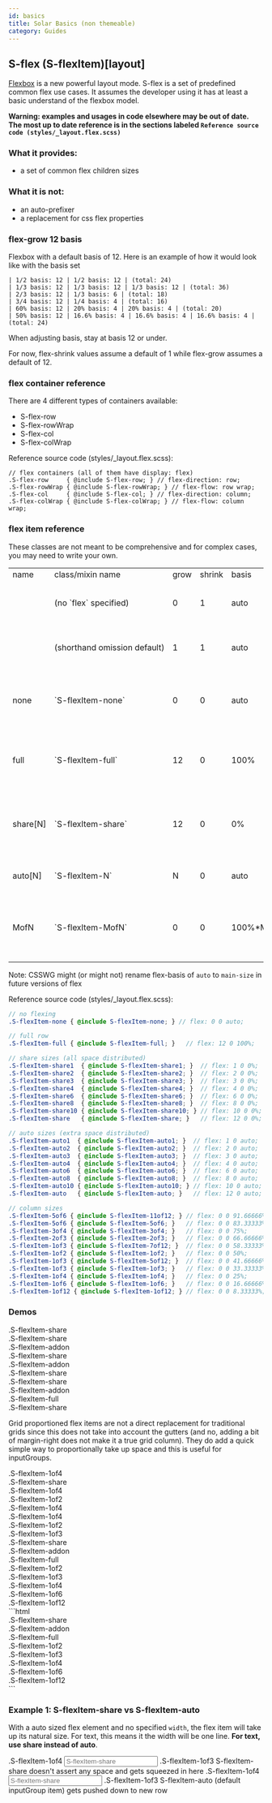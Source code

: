 ```yaml
---
id: basics
title: Solar Basics (non themeable)
category: Guides
---
```


## S-flex (S-flexItem)[layout]
[Flexbox](https://developer.mozilla.org/en-US/docs/Web/Guide/CSS/Flexible_boxes) is a new powerful layout mode. S-flex is a set of predefined common flex use cases. It assumes the developer using it has at least a basic understand of the flexbox model.

**Warning: examples and usages in code elsewhere may be out of date. The most up to date reference is in the sections labeled `Reference source code (styles/_layout.flex.scss)`**

### What it provides:
- a set of common flex children sizes

### What it is not:
- an auto-prefixer
- a replacement for css flex properties

### flex-grow 12 basis
Flexbox with a default basis of 12. Here is an example of how it would look like with the basis set
```
| 1/2 basis: 12 | 1/2 basis: 12 | (total: 24)
| 1/3 basis: 12 | 1/3 basis: 12 | 1/3 basis: 12 | (total: 36)
| 2/3 basis: 12 | 1/3 basis: 6 | (total: 18)
| 3/4 basis: 12 | 1/4 basis: 4 | (total: 16)
| 60% basis: 12 | 20% basis: 4 | 20% basis: 4 | (total: 20)
| 50% basis: 12 | 16.6% basis: 4 | 16.6% basis: 4 | 16.6% basis: 4 | (total: 24)
```

When adjusting basis, stay at basis 12 or under.

For now, flex-shrink values assume a default of 1 while flex-grow assumes a default of 12.

### flex container reference
There are 4 different types of containers available:
- S-flex-row
- S-flex-rowWrap
- S-flex-col
- S-flex-colWrap

Reference source code (styles/_layout.flex.scss):
```
// flex containers (all of them have display: flex)
.S-flex-row     { @include S-flex-row; } // flex-direction: row;
.S-flex-rowWrap { @include S-flex-rowWrap; } // flex-flow: row wrap;
.S-flex-col     { @include S-flex-col; } // flex-direction: column;
.S-flex-colWrap { @include S-flex-colWrap; } // flex-flow: column wrap;
```

### flex item reference
These classes are not meant to be comprehensive and for complex cases, you may need to write your own.
<!-- csv to markdown table style="white-space: nowrap"
name,class/mixin name,grow,shrink,basis,description
 ,(no `flex` specified),0,1,auto,<small>when no flex explicitly specified it uses `width` info</small>
 ,(shorthand omission default),1,1,auto,t<small>hese are the values filled when items omitted in shorthand</small>
none,`S-flexItem-none`,0,0,auto,<small>no flexing: takes up space it needs or defined. Same as `flex: none`</small>
full,`S-flexItem-full`,12,0,100%,<small>always takes up the main-size (slightly different from theoretical 12of12)</small>
share[N],`S-flexItem-share`,12,0,0%,<small>all space completely distributed (could get crumpled to ~0px); basis of N: 1 2 3 4 6 8 10</small>
auto[N],`S-flexItem-N`,N,0,auto,<small>extra space distributed; basis of N: 1 2 3 4 6 8 10</small>
MofN,`S-flexItem-MofN`,0,0,100%*M/N,<small>non-resizing column sizes. available for M in range 1-11 with N at 12. always reduced</small>
-->

<table>
<tr><td>name</td><td>class/mixin name</td><td>grow</td><td>shrink</td><td>basis</td><td>description</td></tr>
<tr><td> </td><td style="white-space: nowrap">(no `flex` specified)</td><td>0</td><td>1</td><td>auto</td><td><small>when no flex explicitly specified it uses `width` info</small></td></tr>
<tr><td> </td><td style="white-space: nowrap">(shorthand omission default)</td><td>1</td><td>1</td><td>auto</td><td>t<small>hese are the values filled when items omitted in shorthand</small></td></tr>
<tr><td>none</td><td style="white-space: nowrap">`S-flexItem-none`</td><td>0</td><td>0</td><td>auto</td><td><small>no flexing: takes up space it needs or defined. Same as `flex: none`</small></td></tr>
<tr><td>full</td><td style="white-space: nowrap">`S-flexItem-full`</td><td>12</td><td>0</td><td>100%</td><td><small>always takes up the main-size (slightly different from theoretical 12of12)</small></td></tr>
<tr><td>share[N]</td style="white-space: nowrap"><td>`S-flexItem-share`</td><td>12</td><td>0</td><td>0%</td><td><small>all space completely distributed (could get crumpled to ~0px); basis of N: 1 2 3 4 6 8 10</small></td></tr>
<tr><td>auto[N]</td style="white-space: nowrap"><td>`S-flexItem-N`</td><td>N</td><td>0</td><td>auto</td><td><small>extra space distributed; basis of N: 1 2 3 4 6 8 10</small></td></tr>
<tr><td>MofN</td><td style="white-space: nowrap">`S-flexItem-MofN`</td><td>0</td><td>0</td><td>100%*M/N</td><td><small>non-resizing column sizes. available for M in range 1-11 with N at 12. always reduced</small></td></tr>
</table>

Note: CSSWG might (or might not) rename flex-basis of `auto` to `main-size` in future versions of flex

Reference source code (styles/_layout.flex.scss):
```scss
// no flexing
.S-flexItem-none { @include S-flexItem-none; } // flex: 0 0 auto;

// full row
.S-flexItem-full { @include S-flexItem-full; }   // flex: 12 0 100%;

// share sizes (all space distributed)
.S-flexItem-share1  { @include S-flexItem-share1; }  // flex: 1 0 0%;
.S-flexItem-share2  { @include S-flexItem-share2; }  // flex: 2 0 0%;
.S-flexItem-share3  { @include S-flexItem-share3; }  // flex: 3 0 0%;
.S-flexItem-share4  { @include S-flexItem-share4; }  // flex: 4 0 0%;
.S-flexItem-share6  { @include S-flexItem-share6; }  // flex: 6 0 0%;
.S-flexItem-share8  { @include S-flexItem-share8; }  // flex: 8 0 0%;
.S-flexItem-share10 { @include S-flexItem-share10; } // flex: 10 0 0%;
.S-flexItem-share   { @include S-flexItem-share; }   // flex: 12 0 0%;

// auto sizes (extra space distributed)
.S-flexItem-auto1  { @include S-flexItem-auto1; }  // flex: 1 0 auto;
.S-flexItem-auto2  { @include S-flexItem-auto2; }  // flex: 2 0 auto;
.S-flexItem-auto3  { @include S-flexItem-auto3; }  // flex: 3 0 auto;
.S-flexItem-auto4  { @include S-flexItem-auto4; }  // flex: 4 0 auto;
.S-flexItem-auto6  { @include S-flexItem-auto6; }  // flex: 6 0 auto;
.S-flexItem-auto8  { @include S-flexItem-auto8; }  // flex: 8 0 auto;
.S-flexItem-auto10 { @include S-flexItem-auto10; } // flex: 10 0 auto;
.S-flexItem-auto   { @include S-flexItem-auto; }   // flex: 12 0 auto;

// column sizes
.S-flexItem-5of6 { @include S-flexItem-11of12; } // flex: 0 0 91.66666%; // 11of12
.S-flexItem-5of6 { @include S-flexItem-5of6; }   // flex: 0 0 83.33333%; // 10of12
.S-flexItem-3of4 { @include S-flexItem-3of4; }   // flex: 0 0 75%;       // 9of12
.S-flexItem-2of3 { @include S-flexItem-2of3; }   // flex: 0 0 66.66666%; // 8of12
.S-flexItem-1of3 { @include S-flexItem-7of12; }  // flex: 0 0 58.33333%; // 5of12
.S-flexItem-1of2 { @include S-flexItem-1of2; }   // flex: 0 0 50%;       // 6of12
.S-flexItem-1of3 { @include S-flexItem-5of12; }  // flex: 0 0 41.66666%; // 5of12
.S-flexItem-1of3 { @include S-flexItem-1of3; }   // flex: 0 0 33.33333%; // 4of12
.S-flexItem-1of4 { @include S-flexItem-1of4; }   // flex: 0 0 25%;       // 3of12
.S-flexItem-1of6 { @include S-flexItem-1of6; }   // flex: 0 0 16.66666%; // 2of12
.S-flexItem-1of12 { @include S-flexItem-1of12; } // flex: 0 0 8.33333%;  // 1of12
```

### Demos
<div class="S-flex-rowWrap solarDocs-flexDemo-container">
  <div class="S-flexItem-share">.S-flexItem-share</div>
  <div class="S-flexItem-share">.S-flexItem-share</div>
</div>
<div class="S-flex-rowWrap solarDocs-flexDemo-container">
  <div class="S-flexItem-addon">.S-flexItem-addon</div>
  <div class="S-flexItem-share">.S-flexItem-share</div>
</div>
<div class="S-flex-rowWrap solarDocs-flexDemo-container">
  <div class="S-flexItem-addon">.S-flexItem-addon</div>
  <div class="S-flexItem-share">.S-flexItem-share</div>
  <div class="S-flexItem-share">.S-flexItem-share</div>
</div>
<div class="S-flex-rowWrap solarDocs-flexDemo-container">
  <div class="S-flexItem-addon">.S-flexItem-addon</div>
  <div class="S-flexItem-full">.S-flexItem-full</div>
  <div class="S-flexItem-share">.S-flexItem-share</div>
</div>

Grid proportioned flex items are not a direct replacement for traditional grids since this does not take into account the gutters (and no, adding a bit of margin-right does not make it a true grid column). They do add a quick simple way to proportionally take up space and this is useful for inputGroups.

<div class="S-flex-rowWrap solarDocs-flexDemo-container">
  <div class="S-flexItem-1of4">.S-flexItem-1of4</div>
  <div class="S-flexItem-share">.S-flexItem-share</div>
</div>
<div class="S-flex-rowWrap solarDocs-flexDemo-container">
  <div class="S-flexItem-1of4">.S-flexItem-1of4</div>
  <div class="S-flexItem-1of2">.S-flexItem-1of2</div>
  <div class="S-flexItem-1of4">.S-flexItem-1of4</div>
</div>
<div class="S-flex-rowWrap solarDocs-flexDemo-container">
  <div class="S-flexItem-1of4">.S-flexItem-1of4</div>
  <div class="S-flexItem-1of2">.S-flexItem-1of2</div>
  <div class="S-flexItem-1of3">.S-flexItem-1of3</div>
</div>

<div class="S-flex-rowWrap solarDocs-flexDemo-container">
  <div class="S-flexItem-share">.S-flexItem-share</div>
  <div class="S-flexItem-addon">.S-flexItem-addon</div>
  <div class="S-flexItem-full">.S-flexItem-full</div>
  <div class="S-flexItem-1of2">.S-flexItem-1of2</div>
  <div class="S-flexItem-1of3">.S-flexItem-1of3</div>
  <div class="S-flexItem-1of4">.S-flexItem-1of4</div>
  <div class="S-flexItem-1of6">.S-flexItem-1of6</div>
  <div class="S-flexItem-1of12">.S-flexItem-1of12</div>
</div>
```html
<div class="S-flex-rowWrap solarDocs-flexDemo-container">
  <div class="S-flexItem-share">.S-flexItem-share</div>
  <div class="S-flexItem-addon">.S-flexItem-addon</div>
  <div class="S-flexItem-full">.S-flexItem-full</div>
  <div class="S-flexItem-1of2">.S-flexItem-1of2</div>
  <div class="S-flexItem-1of3">.S-flexItem-1of3</div>
  <div class="S-flexItem-1of4">.S-flexItem-1of4</div>
  <div class="S-flexItem-1of6">.S-flexItem-1of6</div>
  <div class="S-flexItem-1of12">.S-flexItem-1of12</div>
</div>
```


### Example 1: S-flexItem-share vs S-flexItem-auto
With a auto sized flex element and no specified `width`, the flex item will take up its natural size. For text, this means it the width will be one line. **For text, use share instead of auto**.

<label class="s-inputGroup solarDocs-inputGroup--bordered">
  <span class="s-inputGroup__item s-inputGroup__item--tag S-flexItem-1of4">.S-flexItem-1of4</span>
  <input class="s-inputGroup__item S-flexItem-share" placeholder="S-flexItem-share" type="text">
  <span class="s-inputGroup__item s-inputGroup__item--tag S-flexItem-1of3">.S-flexItem-1of3</span>
  <span class="s-inputGroup__item s-inputGroup__item--tag S-flexItem-share">S-flexItem-share doesn't assert any space and gets squeezed in here</span>
</label>
<label class="s-inputGroup solarDocs-inputGroup--bordered">
  <span class="s-inputGroup__item s-inputGroup__item--tag S-flexItem-1of4">.S-flexItem-1of4</span>
  <input class="s-inputGroup__item S-flexItem-share" placeholder="S-flexItem-share" type="text">
  <span class="s-inputGroup__item s-inputGroup__item--tag S-flexItem-1of3">.S-flexItem-1of3</span>
  <span class="s-inputGroup__item s-inputGroup__item--tag S-flexItem-auto">S-flexItem-auto (default inputGroup item) gets pushed down to new row</span>
</label>
